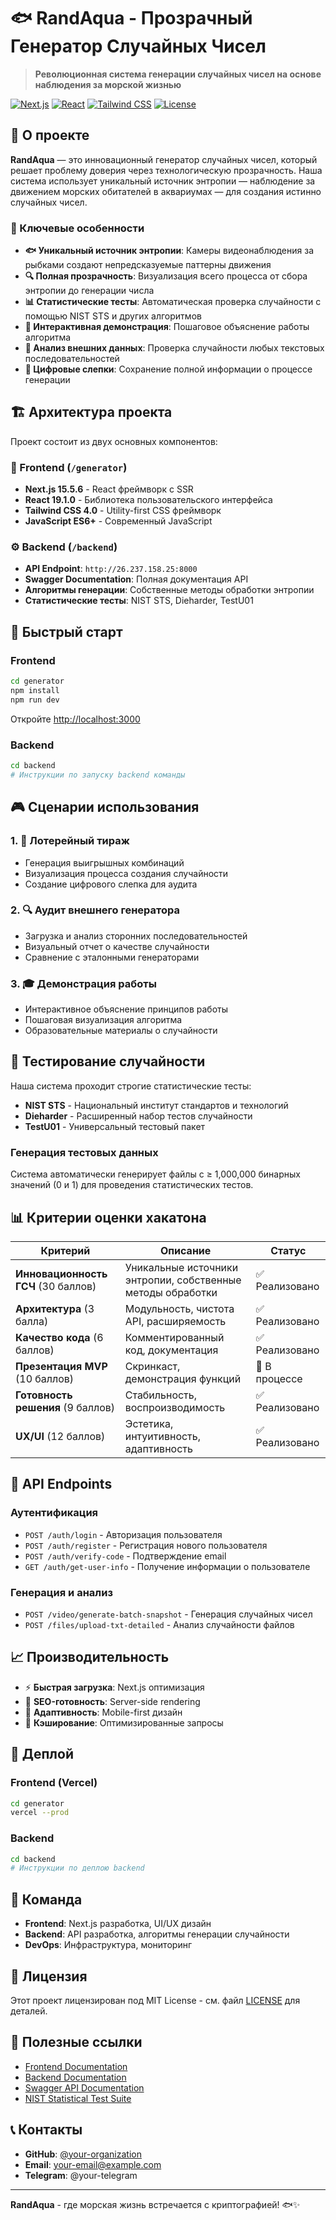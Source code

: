 # 🐟 RandAqua - Прозрачный Генератор Случайных Чисел

> **Революционная система генерации случайных чисел на основе наблюдения за морской жизнью**

[![Next.js](https://img.shields.io/badge/Next.js-15.5.6-black)](https://nextjs.org/)
[![React](https://img.shields.io/badge/React-19.1.0-blue)](https://reactjs.org/)
[![Tailwind CSS](https://img.shields.io/badge/Tailwind_CSS-4.0-38B2AC)](https://tailwindcss.com/)
[![License](https://img.shields.io/badge/License-MIT-green.svg)](LICENSE)

## 🎯 О проекте

**RandAqua** — это инновационный генератор случайных чисел, который решает проблему доверия через технологическую прозрачность. Наша система использует уникальный источник энтропии — наблюдение за движением морских обитателей в аквариумах — для создания истинно случайных чисел.

### 🌊 Ключевые особенности

- **🐟 Уникальный источник энтропии**: Камеры видеонаблюдения за рыбками создают непредсказуемые паттерны движения
- **🔍 Полная прозрачность**: Визуализация всего процесса от сбора энтропии до генерации числа
- **📊 Статистические тесты**: Автоматическая проверка случайности с помощью NIST STS и других алгоритмов
- **🎲 Интерактивная демонстрация**: Пошаговое объяснение работы алгоритма
- **📁 Анализ внешних данных**: Проверка случайности любых текстовых последовательностей
- **💾 Цифровые слепки**: Сохранение полной информации о процессе генерации

## 🏗️ Архитектура проекта

Проект состоит из двух основных компонентов:

### 🎨 Frontend (`/generator`)
- **Next.js 15.5.6** - React фреймворк с SSR
- **React 19.1.0** - Библиотека пользовательского интерфейса
- **Tailwind CSS 4.0** - Utility-first CSS фреймворк
- **JavaScript ES6+** - Современный JavaScript

### ⚙️ Backend (`/backend`)
- **API Endpoint**: `http://26.237.158.25:8000`
- **Swagger Documentation**: Полная документация API
- **Алгоритмы генерации**: Собственные методы обработки энтропии
- **Статистические тесты**: NIST STS, Dieharder, TestU01

## 🚀 Быстрый старт

### Frontend
```bash
cd generator
npm install
npm run dev
```
Откройте [http://localhost:3000](http://localhost:3000)

### Backend
```bash
cd backend
# Инструкции по запуску backend команды
```

## 🎮 Сценарии использования

### 1. 🎲 Лотерейный тираж
- Генерация выигрышных комбинаций
- Визуализация процесса создания случайности
- Создание цифрового слепка для аудита

### 2. 🔍 Аудит внешнего генератора
- Загрузка и анализ сторонних последовательностей
- Визуальный отчет о качестве случайности
- Сравнение с эталонными генераторами

### 3. 🎓 Демонстрация работы
- Интерактивное объяснение принципов работы
- Пошаговая визуализация алгоритма
- Образовательные материалы о случайности

## 🧪 Тестирование случайности

Наша система проходит строгие статистические тесты:

- **NIST STS** - Национальный институт стандартов и технологий
- **Dieharder** - Расширенный набор тестов случайности
- **TestU01** - Универсальный тестовый пакет

### Генерация тестовых данных

Система автоматически генерирует файлы с ≥ 1,000,000 бинарных значений (0 и 1) для проведения статистических тестов.

## 📊 Критерии оценки хакатона

| Критерий | Описание | Статус |
|----------|----------|--------|
| **Инновационность ГСЧ** (30 баллов) | Уникальные источники энтропии, собственные методы обработки | ✅ Реализовано |
| **Архитектура** (3 балла) | Модульность, чистота API, расширяемость | ✅ Реализовано |
| **Качество кода** (6 баллов) | Комментированный код, документация | ✅ Реализовано |
| **Презентация MVP** (10 баллов) | Скринкаст, демонстрация функций | 🔄 В процессе |
| **Готовность решения** (9 баллов) | Стабильность, воспроизводимость | ✅ Реализовано |
| **UX/UI** (12 баллов) | Эстетика, интуитивность, адаптивность | ✅ Реализовано |

## 🔧 API Endpoints

### Аутентификация
- `POST /auth/login` - Авторизация пользователя
- `POST /auth/register` - Регистрация нового пользователя  
- `POST /auth/verify-code` - Подтверждение email
- `GET /auth/get-user-info` - Получение информации о пользователе

### Генерация и анализ
- `POST /video/generate-batch-snapshot` - Генерация случайных чисел
- `POST /files/upload-txt-detailed` - Анализ случайности файлов

## 📈 Производительность

- ⚡ **Быстрая загрузка**: Next.js оптимизация
- 🎯 **SEO-готовность**: Server-side rendering
- 📱 **Адаптивность**: Mobile-first дизайн
- 🔄 **Кэширование**: Оптимизированные запросы

## 🚀 Деплой

### Frontend (Vercel)
```bash
cd generator
vercel --prod
```

### Backend
```bash
cd backend
# Инструкции по деплою backend
```

## 🤝 Команда

- **Frontend**: Next.js разработка, UI/UX дизайн
- **Backend**: API разработка, алгоритмы генерации случайности
- **DevOps**: Инфраструктура, мониторинг

## 📄 Лицензия

Этот проект лицензирован под MIT License - см. файл [LICENSE](LICENSE) для деталей.

## 🔗 Полезные ссылки

- [Frontend Documentation](generator/README.md)
- [Backend Documentation](backend/README.md)
- [Swagger API Documentation](http://26.237.158.25:8000/docs)
- [NIST Statistical Test Suite](https://csrc.nist.gov/projects/random-bit-generation)

## 📞 Контакты

- **GitHub**: [@your-organization](https://github.com/your-organization)
- **Email**: your-email@example.com
- **Telegram**: @your-telegram

---

**RandAqua** - где морская жизнь встречается с криптографией! 🐟✨